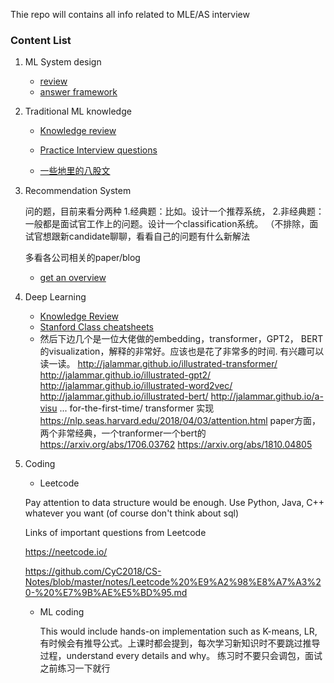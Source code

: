 Thie repo will contains all info related to MLE/AS interview

### Content List

1. ML System design
   - [review](https://github.com/JingruGong1023/MLE-AS-interview/blob/main/MLSystemDesign.md)
   - [answer framework](https://www.1point3acres.com/bbs/thread-585908-1-1.html)

2. Traditional ML knowledge

   - [Knowledge review](#https://github.com/JingruGong1023/Machine_Learning/blob/main/ML_Review.md)

   - [Practice Interview questions](https://github.com/JingruGong1023/Machine_Learning/blob/main/Data_Science_Interview_Questions.md)

   - [一些地里的八股文](https://www.1point3acres.com/bbs/thread-713903-1-1.html)

3. Recommendation System

   问的题，目前来看分两种
   1.经典题：比如。设计一个推荐系统，
   2.非经典题：一般都是面试官工作上的问题。设计一个classification系统。
   （不排除，面试官想跟新candidate聊聊，看看自己的问题有什么新解法

   多看各公司相关的paper/blog

   - [get an overview](https://towardsdatascience.com/recommender-systems-the-most-valuable-application-of-machine-learning-part-1-f96ecbc4b7f5)

4. Deep Learning
   - [Knowledge Review](https://github.com/JingruGong1023/Deep_Learning)
   - [Stanford Class cheatsheets](https://stanford.edu/~shervine/teaching/cs-230/)
   - 然后下边几个是一位大佬做的embedding，transformer，GPT2， BERT的visualization，解释的非常好。应该也是花了非常多的时间. 有兴趣可以读一读。
     http://jalammar.github.io/illustrated-transformer/
     http://jalammar.github.io/illustrated-gpt2/
     http://jalammar.github.io/illustrated-word2vec/
     http://jalammar.github.io/illustrated-bert/
     http://jalammar.github.io/a-visu ... for-the-first-time/
     transformer 实现
     https://nlp.seas.harvard.edu/2018/04/03/attention.html
     paper方面，两个非常经典，一个tranformer一个bert的
     https://arxiv.org/abs/1706.03762
     https://arxiv.org/abs/1810.04805

5. Coding

   - Leetcode

   Pay attention to data structure would be enough. Use Python, Java, C++ whatever you want (of course don't think about sql)

   Links of  important questions from Leetcode

   https://neetcode.io/

   https://github.com/CyC2018/CS-Notes/blob/master/notes/Leetcode%20%E9%A2%98%E8%A7%A3%20-%20%E7%9B%AE%E5%BD%95.md

   - ML coding

     This would include hands-on implementation such as K-means, LR, 有时候会有推导公式。上课时都会提到，每次学习新知识时不要跳过推导过程，understand every details and why。 练习时不要只会调包，面试之前练习一下就行

